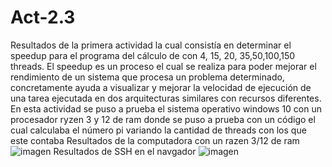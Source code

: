 # Act-2.3

Resultados de la primera actividad la cual consistía en determinar el speedup para el programa del cálculo de con 4, 15, 20, 35,50,100,150 threads.
El speedup es un proceso el cual se realiza para poder mejorar el rendimiento de un sistema que procesa un problema determinado, concretamente ayuda a visualizar y mejorar la velocidad de ejecución de una tarea ejecutada en dos arquitecturas similares con recursos diferentes. En esta actividad se puso a prueba el sistema operativo windows 10 con un procesador ryzen 3 y 12 de ram donde se puso a prueba con un código el cual calculaba el número pi variando la cantidad de threads con los que este contaba
Resultados de la computadora con un razen 3/12 de ram
![imagen](https://user-images.githubusercontent.com/57539193/203847386-5dcebf42-1aa3-4edf-9052-ce1cf1798126.png)
Resultados de SSH en el navgador
![imagen](https://user-images.githubusercontent.com/57539193/203848748-3fbddf84-5741-4b49-a7fb-43490231a60d.png)
